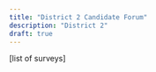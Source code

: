 ```yaml
---
title: "District 2 Candidate Forum"
description: "District 2"
draft: true
---
```


[list of surveys]
